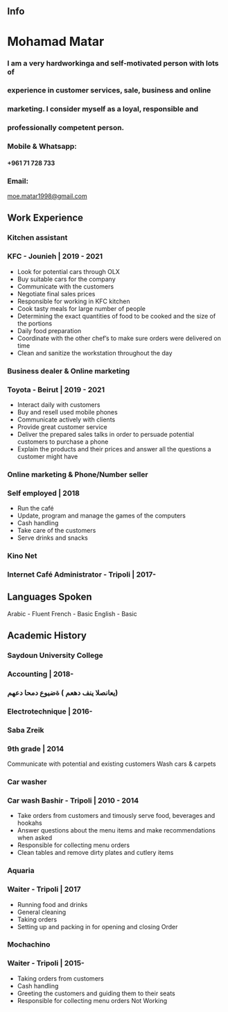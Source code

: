 ## Info

# Mohamad Matar

### I am a very hardworkinga and self-motivated person with lots of

### experience in customer services, sale, business and online

### marketing. I consider myself as a loyal, responsible and

### professionally competent person.

### Mobile & Whatsapp:

#### +961 71 728 733

### Email:

moe.matar1998@gmail.com

## Work Experience

### Kitchen assistant

### KFC - Jounieh | 2019 - 2021

- Look for potential cars through OLX
- Buy suitable cars for the company
- Communicate with the customers
- Negotiate final sales prices
- Responsible for working in KFC kitchen
- Cook tasty meals for large number of people
- Determining the exact quantities of food to be cooked and the size of the
portions
- Daily food preparation
- Coordinate with the other chef’s to make sure orders were delivered on time
- Clean and sanitize the workstation throughout the day

### Business dealer & Online marketing

### Toyota - Beirut | 2019 - 2021

- Interact daily with customers
- Buy and resell used mobile phones
- Communicate actively with clients
- Provide great customer service
- Deliver the prepared sales talks in order to persuade potential customers to
purchase a phone
- Explain the products and their prices and answer all the questions a customer
might have

### Online marketing & Phone/Number seller

### Self employed | 2018

- Run the café
- Update, program and manage the games of the computers
- Cash handling
- Take care of the customers
- Serve drinks and snacks

### Kino Net

### Internet Café Administrator - Tripoli | 2017-


## Languages Spoken

Arabic - Fluent
French - Basic
English - Basic

## Academic History

### Saydoun University College

### Accounting | 2018-

### يعانصلا ينف دهعم ) ةضيوع دمحا دعهم)

### Electrotechnique | 2016-

### Saba Zreik

### 9th grade | 2014

Communicate with potential and existing customers
Wash cars & carpets

### Car washer

### Car wash Bashir - Tripoli | 2010 - 2014

- Take orders from customers and timously serve food, beverages and hookahs
- Answer questions about the menu items and make recommendations when
asked
- Responsible for collecting menu orders
- Clean tables and remove dirty plates and cutlery items

### Aquaria

### Waiter - Tripoli | 2017

- Running food and drinks
- General cleaning
- Taking orders
- Setting up and packing in for opening and closing
Order

### Mochachino

### Waiter - Tripoli | 2015-

- Taking orders from customers
- Cash handling
- Greeting the customers and guiding them to their seats
- Responsible for collecting menu orders
 Not Working 


